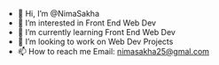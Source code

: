 - 👋 Hi, I’m @NimaSakha
- 👀 I’m interested in Front End Web Dev
- 🌱 I’m currently learning Front End Web Dev
- 💞️ I’m looking to work on Web Dev Projects
- 📫 How to reach me Email: nimasakha25@gmal.com

<!---
NimaSakha/NimaSakha is a ✨ special ✨ repository because its `README.md` (this file) appears on your GitHub profile.
You can click the Preview link to take a look at your changes.
--->
